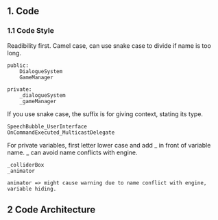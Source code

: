 ## 1. Code
### 1.1 Code Style
Readibility first. Camel case, can use snake case to divide if name is too long.
```
public: 
    DialogueSystem
    GameManager

private:
    _dialogueSystem
    _gameManager
```
If you use snake case, the suffix is for giving context, stating its type.
```
SpeechBubble_UserInterface
OnCommandExecuted_MulticastDelegate
```
For private variables, first letter lower case and add _ in front of variable name. _ can avoid name conflicts with engine.
```
_colliderBox
_animator

animator => might cause warning due to name conflict with engine, variable hiding. 
```
## 2 Code Architecture